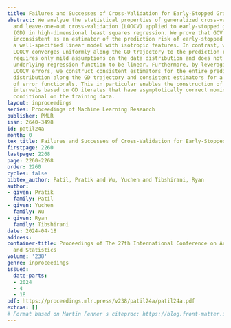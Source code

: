 ```yaml
---
title: Failures and Successes of Cross-Validation for Early-Stopped Gradient Descent
abstract: We analyze the statistical properties of generalized cross-validation (GCV)
  and leave-one-out cross-validation (LOOCV) applied to early-stopped gradient descent
  (GD) in high-dimensional least squares regression. We prove that GCV is generically
  inconsistent as an estimator of the prediction risk of early-stopped GD, even for
  a well-specified linear model with isotropic features. In contrast, we show that
  LOOCV converges uniformly along the GD trajectory to the prediction risk. Our theory
  requires only mild assumptions on the data distribution and does not require the
  underlying regression function to be linear. Furthermore, by leveraging the individual
  LOOCV errors, we construct consistent estimators for the entire prediction error
  distribution along the GD trajectory and consistent estimators for a wide class
  of error functionals. This in particular enables the construction of pathwise prediction
  intervals based on GD iterates that have asymptotically correct nominal coverage
  conditional on the training data.
layout: inproceedings
series: Proceedings of Machine Learning Research
publisher: PMLR
issn: 2640-3498
id: patil24a
month: 0
tex_title: Failures and Successes of Cross-Validation for Early-Stopped Gradient Descent
firstpage: 2260
lastpage: 2268
page: 2260-2268
order: 2260
cycles: false
bibtex_author: Patil, Pratik and Wu, Yuchen and Tibshirani, Ryan
author:
- given: Pratik
  family: Patil
- given: Yuchen
  family: Wu
- given: Ryan
  family: Tibshirani
date: 2024-04-18
address:
container-title: Proceedings of The 27th International Conference on Artificial Intelligence
  and Statistics
volume: '238'
genre: inproceedings
issued:
  date-parts:
  - 2024
  - 4
  - 18
pdf: https://proceedings.mlr.press/v238/patil24a/patil24a.pdf
extras: []
# Format based on Martin Fenner's citeproc: https://blog.front-matter.io/posts/citeproc-yaml-for-bibliographies/
---
```

